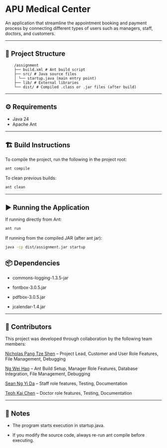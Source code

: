 # APU Medical Center

  An application that streamline the appointment booking and payment process by connecting different types of users such as managers, staff, doctors, and customers.

  ---

## 📂 Project Structure

```dir
    /assignment
    ├── build.xml # Ant build script
    ├── src/ # Java source files
    │ └── startup.java (main entry point)
    ├── lib/ # External libraries
    └── dist/ # Compiled .class or .jar files (after build)
```

---

## ⚙️ Requirements
- Java 24 
- Apache Ant  

---

## 🏗️ Build Instructions
To compile the project, run the following in the project root:  

```bash
ant compile
```

To clean previous builds:

```bash
ant clean
```

---

## ▶️ Running the Application

If running directly from Ant:

```bash
ant run
```

If running from the compiled JAR (after ant jar):

```bash
java -cp dist/assignment.jar startup
```

## 📦 Dependencies

* commons-logging-1.3.5-jar

* fontbox-3.0.5.jar

* pdfbox-3.0.5.jar

* jcalendar-1.4.jar

---

## 👥 Contributors

This project was developed through collaboration by the following team members:

[Nicholas Pang Tze Shen](https://github.com/Fraxtal) – Project Lead, Customer and User Role Features, File Management, Debugging

[Ng Wei Hao](https://github.com/02-is-02) – Ant Build Setup, Manager Role Features, Database Integration, File Management, Debugging

[Sean Ng Yi Da](https://github.com/SeanEYD) – Staff role features, Testing, Documentation

[Teoh Kai Chen](https://github.com/KingstonTeoh) – Doctor role features, Testing, Documentation

---

## 📝 Notes

* The program starts execution in startup.java.


* If you modify the source code, always re-run ant compile before executing.

